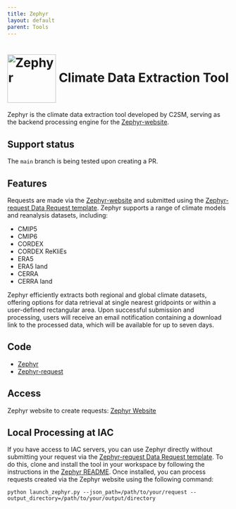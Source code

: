 ```yaml
---
title: Zephyr
layout: default
parent: Tools
---
```


# <img src="https://polybox.ethz.ch/index.php/s/Na2CeLPTzhtmh1T/download" width="110" valign="middle" alt="Zephyr"/>  Climate Data Extraction Tool

Zephyr is the climate data extraction tool developed by C2SM, serving as the backend processing engine for the [Zephyr-website](https://zephyr.ethz.ch).


## Support status

The `main` branch is being tested upon creating a PR.

## Features

Requests are made via the [Zephyr-website](https://zephyr.ethz.ch) and submitted using the [Zephyr-request Data Request template](https://github.com/C2SM/zephyr-request/issues/new/choose). Zephyr supports a range of climate models and reanalysis datasets, including:

- CMIP5
- CMIP6
- CORDEX
- CORDEX ReKliEs
- ERA5
- ERA5 land
- CERRA
- CERRA land

Zephyr efficiently extracts both regional and global climate datasets, offering options for data retrieval at single nearest gridpoints or within a user-defined rectangular area. Upon successful submission and processing, users will receive an email notification containing a download link to the processed data, which will be available for up to seven days.

## Code

* [Zephyr](https://github.com/C2SM/zephyr/tree/main)
* [Zephyr-request](https://github.com/C2SM/zephyr-request)

## Access

Zephyr website to create requests: [Zephyr Website](https://zephyr.ethz.ch)

## Local Processing at IAC

If you have access to IAC servers, you can use Zephyr directly without submitting your request via the [Zephyr-request Data Request template](https://github.com/C2SM/zephyr-request/issues/new/choose). To do this, clone and install the tool in your workspace by following the instructions in the [Zephyr README](https://github.com/C2SM/zephyr/tree/main). Once installed, you can process requests created via the Zephyr website using the following command:

```shell
python launch_zephyr.py --json_path=/path/to/your/request --output_directory=/path/to/your/output/directory
```